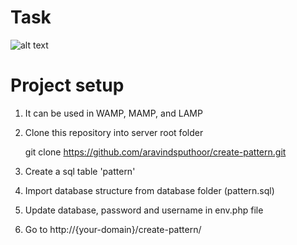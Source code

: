 # Task
![alt text](https://github.com/aravindsputhoor/create-pattern.git/test.png?raw=true)

# Project setup

1. It can be used in WAMP, MAMP, and LAMP
2. Clone this repository into server root folder

    git clone https://github.com/aravindsputhoor/create-pattern.git
3. Create a sql table 'pattern'
4. Import database structure from database folder (pattern.sql)
5. Update database, password and username in env.php file 
6. Go to http://{your-domain}/create-pattern/